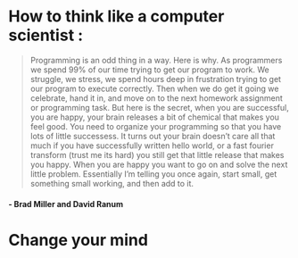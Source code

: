 #  How to think like a computer scientist :

> Programming is an odd thing in a way. Here is why. As programmers we spend 99% of our time trying to get our program to work. We struggle, we stress, we spend hours deep in frustration trying to get our program to execute correctly. Then when we do get it going we celebrate, hand it in, and move on to the next homework assignment or programming task. But here is the secret, when you are successful, you are happy, your brain releases a bit of chemical that makes you feel good. You need to organize your programming so that you have lots of little successess. It turns out your brain doesn’t care all that much if you have successfully written hello world, or a fast fourier transform (trust me its hard) you still get that little release that makes you happy. When you are happy you want to go on and solve the next little problem. Essentially I’m telling you once again, start small, get something small working, and then add to it.
#### -   Brad Miller and David Ranum

# Change your mind
